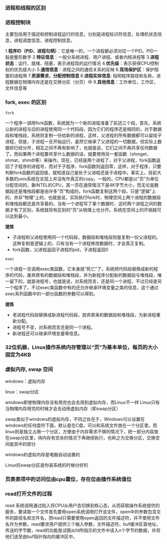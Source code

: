 

### 进程和线程的区别

### 进程控制块

主要包括用于描述和控制进程运行的信息，分别是进程标识符信息，处理机状态信息，进程调度信息，进程控制信息。

1.**程序ID（PID、进程句柄）**：它是唯一的，一个进程都必须对应一个PID。PID一般是整形数字
2.**特征信息**：一般分系统进程、用户进程、或者内核进程等
3.**进程状态**：运行、就绪、阻塞，表示进程现的运行情况
4.**优先级**：表示获得CPU控制权的优先级大小
5.**通信信息**：进程之间的通信关系的反映
6.**现场保护区**：保护阻塞的进程用
7.**资源需求、分配控制信息**
8.**进程实体信息**: 指明程序路径和名称，进程数据在物理内存还是在交换分区（分页）中
9.**其他信息**：工作单位，工作区，文件信息等

### fork, exec 的区别

`fork`

一个程序一调用fork函数，系统就为一个新的进程准备了前述三个段，首先，系统让新的进程与旧的进程使用同一个代码段，因为它们的程序还是相同的，对于数据段和堆栈段，系统则复制一份给新的进程，这样，父进程的所有数据都可以留给子进程，但是，子进程一旦开始运行，虽然它继承了父进程的一切数据，但实际上数据却已经分开，相互之间不再有影响了，也就是说，它们之间不再共享任何数据了。而如果两个进程要共享什么数据的话，就要使用另一套函数（shmget，shmat，shmdt等）来操作。现在，已经是两个进程了，对于父进程，fork函数返回了子程序的进程号，而对于子程序，fork函数则返回零，这样，对于程序，只要判断fork函数的返回值，就知道自己是处于父进程还是子进程中。事实上，目前大多数的unix系统在实现上并没有作真正的copy。一般的，CPU都是以“页”为单位分配空间的，象INTEL的CPU，其一页在通常情况下是4K字节大小，而无论是数据段还是堆栈段都是由许多“页”构成的，fork函数复制这两个段，只是“逻辑”上的，并非“物理”上的，也就是说，实际执行fork时，物理空间上两个进程的数据段和堆栈段都还是共享着的，当有一个进程写了某个数据时，这时两个进程之间的数据才有了区别，系统就将有区别的“页”从物理上也分开。系统在空间上的开销就可以达到最小。


**提炼**

- 子进程和父进程使用同一个代码段，数据段和堆栈段则是复制一份父进程的。 这种复制是逻辑上的，只有当有一个进程修改数据时，才会真正复制。
- fork函数，父进程返回子进程的pid，子进程返回0


`exec`

一个进程一旦调用exec类函数，它本身就“死亡”了，系统把代码段替换成新的程序的代码，废弃原有的数据段和堆栈段，并为新程序分配新的数据段与堆栈段，唯一留下的，就是进程号，也就是说，对系统而言，还是同一个进程，不过已经是另一个程序了。不过exec类函数中有的还允许继承环境变量之类的信息，这个通过exec系列函数中的一部分函数的参数可以得到。

**提炼**

- 老进程代码段替换成新进程代码段，放弃原来的数据段和堆栈段，为新进程重新分配。
- 进程号不变，对系统而言还是同一个进程。
- 新进程还可以继承环境变量等信息。


### 32位机器，Linux操作系统内存管理以“页”为基本单位，每页的大小固定为4KB

### 虚拟内存, swap 空间

windows：虚拟内存

linux：swap分区

windows即使物理内存没有用完也会去用到虚拟内存，而Linux不一样 Linux只有当物理内存用完的时候才会去动用虚拟内存（即swap分区）

swap类似于windows的虚拟内存，不同之处在于，Windows可以设置在windows的任何盘符下面，默认是在C盘，可以和系统文件放在一个分区里。而linux则是独立占用一个分区，方便由于内存需求不够的情况下，把一部分内容放在swap分区里，待内存有空余的情况下再继续执行，也称之为交换分区，交换空间是其中的部分

windows的虚拟内存是电脑自动设置的

Linux的swap分区是你装系统的时候分好的

### 页表表项中的访问位由cpu置位，存在位由操作系统值位

### read打开文件的过程

read 系统调用通过陷入将CPU从用户态切换到核心态，从而获取操作系统提供的服务，要读取一个文件首先要用open系统调用打开该文件，open中的参数包含文件的路径名和文件名，而read只需要使用open返回的文件描述符，并不使用文件名作为参数，read要求用户提供三个输入参数，文件描述符，buf缓冲区首地址，传送的字节数，read的功能是试图从fd所指示的文件中读入n个字节的数据，并将他们送至由buf指针指向的缓冲区中。

